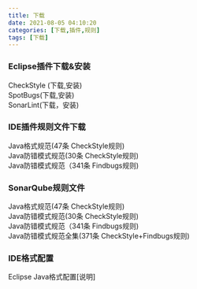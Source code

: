 ```yaml
---
title: 下载
date: 2021-08-05 04:10:20
categories: [下载,插件,规则]
tags: [下载]
---
```



### Eclipse插件下载&安装
CheckStyle (下载,安装)  
SpotBugs(下载,安装)  
SonarLint(下载，安装)  

### IDE插件规则文件下载
Java格式规范(47条 CheckStyle规则)  
Java防错模式规范(30条 CheckStyle规则)  
Java防错模式规范（341条 Findbugs规则)  

### SonarQube规则文件
Java格式规范(47条 CheckStyle规则)  
Java防错模式规范(30条 CheckStyle规则)  
Java防错模式规范（341条 Findbugs规则)  
Java防错模式规范全集(371条 CheckStyle+Findbugs规则)  

### IDE格式配置
Eclipse Java格式配置[说明]
